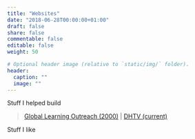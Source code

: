 ```yaml
---
title: "Websites"
date: "2018-06-28T00:00:00+01:00"
draft: false
share: false
commentable: false
editable: false
weight: 50

# Optional header image (relative to `static/img/` folder).
header:
  caption: ""
  image: ""
---
```


Stuff I helped build
> [Global Learning Outreach (2000)](https://web.archive.org/web/20000301060753/http://www.glo.org) | [DHTV (current)](http://dhtv.csudh.edu)

Stuff I like
>


